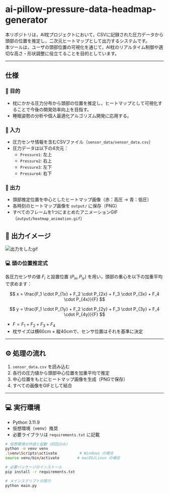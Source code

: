# ai-pillow-pressure-data-headmap-generator

本リポジトリは，AI枕プロジェクトにおいて，CSVに記録された圧力データから頭部の位置を推定し，二次元ヒートマップとして出力するシステムです。  
本ツールは，ユーザの頭部位置の可視化を通じて，AI枕のリアルタイム制御や適切な高さ・形状調整に役立てることを目的としています。

---

## 仕様

### 🎯 目的

- 枕にかかる圧力分布から頭部の位置を推定し，ヒートマップとして可視化することで今後の開発効率向上を目指す。
- 睡眠姿勢の分析や個人最適化アルゴリズム開発に応用する。

### 📄 入力

- 圧力センサ情報を含むCSVファイル（`sensor_data/sensor_data.csv`）
- 圧力データは以下の4次元：
  - `Pressure1`: 左上
  - `Pressure2`: 右上
  - `Pressure3`: 左下
  - `Pressure4`: 右下

### 🧠 出力

- 頭部推定位置を中心としたヒートマップ画像（赤：高圧 → 青：低圧）
- 各時刻のヒートマップ画像を `output/` に保存（PNG）
- すべてのフレームを1つにまとめたアニメーションGIF（`output/heatmap_animation.gif`）
## 🎥 出力イメージ
![出力をしたgif]("/output/heatmap_animation.gif")



### 💻 頭の位置推定式

各圧力センサの値 $F_i$ と設置位置 $(P_{ix}, P_{iy})$ を用い，頭部の重心を以下の加重平均で求めます：

$$
x = \frac{F_1 \cdot P_{1x} + F_2 \cdot P_{2x} + F_3 \cdot P_{3x} + F_4 \cdot P_{4x}}{F}
$$

$$
y = \frac{F_1 \cdot P_{1y} + F_2 \cdot P_{2y} + F_3 \cdot P_{3y} + F_4 \cdot P_{4y}}{F}
$$

- $F = F_1 + F_2 + F_3 + F_4$
- 枕サイズは横60cm × 縦40cmで、センサ位置はそれを基準に決定

---

## ⚙️ 処理の流れ

1. `sensor_data.csv` を読み込む
2. 各行の圧力値から頭部中心位置を加重平均で推定
3. 中心位置をもとにヒートマップ画像を生成（PNGで保存）
4. すべての画像をGIFとして結合

---

## 💻 実行環境

- Python 3.11.9
- 仮想環境（venv）推奨
- 必要ライブラリは `requirements.txt` に記載

```bash
# 仮想環境の作成と起動（初回のみ）
python -m venv venv
.\venv\Scripts\activate          # Windows の場合
source venv/bin/activate        # macOS/Linux の場合

# 必要パッケージのインストール
pip install -r requirements.txt

# メインスクリプトの実行
python main.py
